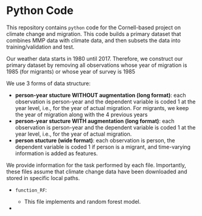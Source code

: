 # Python Code

This repository contains `python` code for the Cornell-based project on climate change and migration. This code builds a primary dataset that combines MMP data with climate data, and then subsets the data into training/validation and test.

Our weather data starts in 1980 until 2017. Therefore, we construct our primary dataset by removing all observations whose year of migration is 1985 (for migrants) or whose year of survey is 1985   

We use 3 forms of data structure:
  - **person-year stucture WITHOUT augmentation (long format)**: each observation is person-year and the dependent variable is coded 1 at the year level, i.e., for the year of actual migration. For migrants, we keep the year of migration along with the 4 previous years
  - **person-year stucture WITH augmentation (long format)**: each observation is person-year and the dependent variable is coded 1 at the year level, i.e., for the year of actual migration.
  - **person stucture (wide format)**: each observation is person, the dependent variable is coded 1 if person is a migrant, and time-varying information is added as features.


We provide information for the task performed by each file. Importantly, these files assume that climate change data have been downloaded and stored in specific local paths.

- `function_RF`:
  * This file implements and random forest model.

- 
